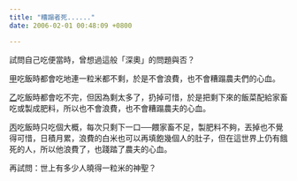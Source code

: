 ```yaml
---
title: "糟蹋者死......"
date: 2006-02-01 00:48:09 +0800

---
```


<p>試問自己吃便當時，曾想過這般「深奧」的問題與否？</p><p><u>甲</u>吃飯時都會吃地連一粒米都不剩，於是不會浪費，也不會糟蹋農夫們的心血。</p><p><u>乙</u>吃飯時都會吃不完，但因為剩太多了，扔掉可惜，於是把剩下來的飯菜配給家畜吃或製成肥料，所以也不會浪費，也不會糟蹋農夫的心血。</p><p><u>丙</u>吃飯時只吃個大概，每次只剩下一口──餵家畜不足，製肥料不夠，丟掉也不覺得可惜，日積月累，浪費的白米也可以再填飽幾個人的肚子，但在這世界上仍有餓死的人，所以他浪費了，也踐踏了農夫的心血。</p><p>再試問：世上有多少人曉得一粒米的神聖？</p>
